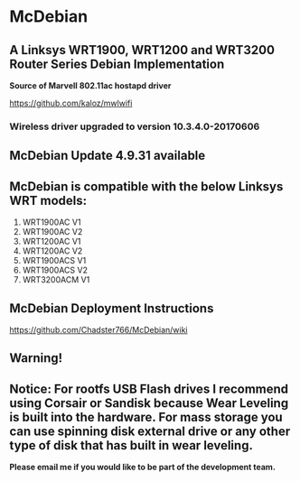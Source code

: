# McDebian

## A Linksys WRT1900, WRT1200 and WRT3200 Router Series Debian Implementation

**Source of Marvell 802.11ac hostapd driver**

https://github.com/kaloz/mwlwifi

### Wireless driver upgraded to version 10.3.4.0-20170606

## McDebian Update 4.9.31 available

## McDebian is compatible with the below Linksys WRT models:

1. WRT1900AC V1
2. WRT1900AC V2
3. WRT1200AC V1
4. WRT1200AC V2
5. WRT1900ACS V1
6. WRT1900ACS V2
7. WRT3200ACM V1

## McDebian Deployment Instructions
https://github.com/Chadster766/McDebian/wiki

## Warning!

## Notice: For rootfs USB Flash drives I recommend using Corsair or Sandisk because Wear Leveling is built into the hardware. For mass storage you can use spinning disk external drive or any other type of disk that has built in wear leveling.

**Please email me if you would like to be part of the development team.**

